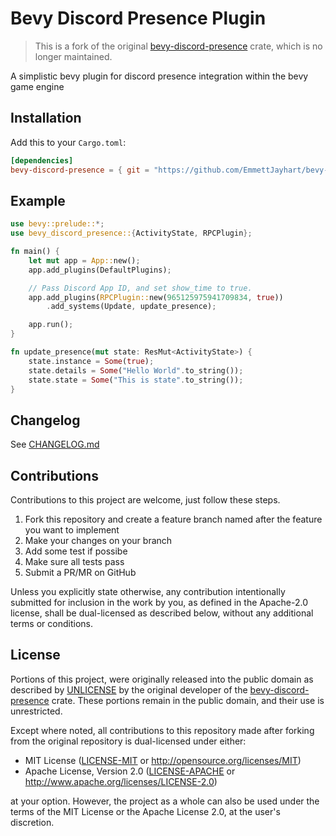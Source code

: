 # Bevy Discord Presence Plugin

<!-- [![crates.io](https://img.shields.io/crates/v/bevy-discord-presence)](https://crates.io/crates/bevy-discord-presence)
[![crates.io](https://img.shields.io/crates/d/bevy-discord-presence)](https://crates.io/crates/bevy-discord-presence)
[![Following released Bevy versions](https://img.shields.io/badge/Bevy%20tracking-released%20version-lightblue)](https://bevyengine.org/learn/book/plugin-development/#main-branch-tracking)
[![docs.rs](https://img.shields.io/docsrs/bevy-discord-presence/latest)](https://docs.rs/bevy-discord-presence) -->

> This is a fork of the original [bevy-discord-presence](https://github.com/jewlexx/bevy-discord-rpc) crate, which is no longer maintained.

A simplistic bevy plugin for discord presence integration within the bevy game engine

## Installation

Add this to your `Cargo.toml`:

```toml
[dependencies]
bevy-discord-presence = { git = "https://github.com/EmmettJayhart/bevy-discord-rpc" }
```

## Example

```rust
use bevy::prelude::*;
use bevy_discord_presence::{ActivityState, RPCPlugin};

fn main() {
    let mut app = App::new();
    app.add_plugins(DefaultPlugins);

    // Pass Discord App ID, and set show_time to true.
    app.add_plugins(RPCPlugin::new(965125975941709834, true))
        .add_systems(Update, update_presence);

    app.run();
}

fn update_presence(mut state: ResMut<ActivityState>) {
    state.instance = Some(true);
    state.details = Some("Hello World".to_string());
    state.state = Some("This is state".to_string());
}
```

## Changelog

See [CHANGELOG.md](CHANGELOG.md)

## Contributions

Contributions to this project are welcome, just follow these steps.

1. Fork this repository and create a feature branch named after the feature you want to implement
2. Make your changes on your branch
3. Add some test if possibe
4. Make sure all tests pass
5. Submit a PR/MR on GitHub

Unless you explicitly state otherwise, any contribution intentionally submitted for inclusion in the work by you, as defined in the Apache-2.0 license, shall be dual-licensed as described below, without any additional terms or conditions.

## License

Portions of this project, were originally released into the public domain as described by [UNLICENSE](UNLICENSE) by the original developer of the [bevy-discord-presence](https://github.com/jewlexx/bevy-discord-rpc) crate. These portions remain in the public domain, and their use is unrestricted.

Except where noted, all contributions to this repository made after forking from the original repository is dual-licensed under either:

-   MIT License ([LICENSE-MIT](LICENSE-MIT) or http://opensource.org/licenses/MIT)
-   Apache License, Version 2.0 ([LICENSE-APACHE](LICENSE-APACHE) or http://www.apache.org/licenses/LICENSE-2.0)

at your option.
However, the project as a whole can also be used under the terms of the MIT License or the Apache License 2.0, at the user's discretion.
